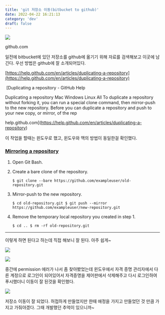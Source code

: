 ```yaml
---
title: 'git 저장소 이동(bitbucket to github)'
date: 2022-04-22 16:21:13
category: 'dev'
draft: false
---
```


![](https://blog.kakaocdn.net/dn/bi7QEX/btqwT1BFgkb/tenP8zLzpco3tfsBXqjZqk/img.png)

github.com

일전에 bitbucket에 있던 저장소를 github에 옮기기 위해 자료를 검색해보고 이곳에 남긴다. 우선 방법은 github에 잘 소개되어있다. 

[https://help.github.com/en/articles/duplicating-a-repository](https://help.github.com/en/articles/duplicating-a-repository)

 [Duplicating a repository - GitHub Help

Duplicating a repository Mac Windows Linux All To duplicate a repository without forking it, you can run a special clone command, then mirror-push to the new repository. Before you can duplicate a repository and push to your new copy, or mirror, of the rep

help.github.com](https://help.github.com/en/articles/duplicating-a-repository)

이 작업을 할때는 윈도우로 했고, 윈도우와 맥의 방법이 동일한걸 확인했다. 

### [Mirroring a repository](https://help.github.com/en/articles/duplicating-a-repository#mirroring-a-repository)

1.  Open Git Bash.
    
2.  Create a bare clone of the repository.
    
        $ git clone --bare https://github.com/exampleuser/old-repository.git
    
3.  Mirror-push to the new repository.
    
        $ cd old-repository.git $ git push --mirror https://github.com/exampleuser/new-repository.git
    
4.  Remove the temporary local repository you created in step 1.
    
        $ cd .. $ rm -rf old-repository.git
    

* * *

이렇게 하면 된다고 하는데 직접 해보니 잘 된다. 아주 쉽게~

![](https://blog.kakaocdn.net/dn/cs7jk3/btqwTxt1etC/sWX3k7dKz5EU73jeddzCwK/img.png)

![](https://blog.kakaocdn.net/dn/bceNDL/btqwVD06u57/pNn3KKR73EyNXV8MkjLOsK/img.png)

중간에 permission 에러가 나서 좀 찾아봤었는데 윈도우에서 자격 증명 관리자에서 다른 계정으로 로그인이 되어있어서 자격증명을 제어판에서 삭제해주고 다시 로그인하여 푸시했더니 이동이 잘 된것을 확인했다. 

![](https://blog.kakaocdn.net/dn/dyR4L8/btqwWoPHpQD/HttK6WRSPxIMytXbqZZrM1/img.png)

저장소 이동이 잘 되었다. 허접하게 만들었지만 한때 애정을 가지고 만들었던 것 만큼 가지고 가줘야겠다. 그때 개발했던 추억이 있으니까~
